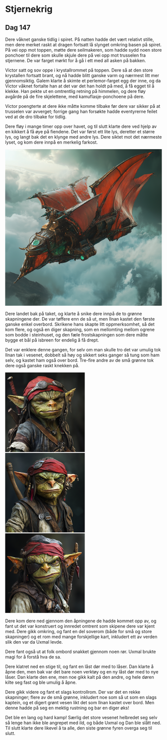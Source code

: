# Stjernekrig

## Dag 147

Dere våknet ganske tidlig i spiret. På natten hadde det vært relativt stille, men dere merket raskt at dragen fortsatt lå slynget omkring basen på spiret. På vei opp mot toppen, møtte dere seilmakeren, som hadde sydd noen store ponchoer til dere som skulle skjule dere på vei opp mot trusselen fra stjernene. De var farget mørkt for å gå i ett med all asken på bakken. 

Victor satt og sov oppe i krystallrommet på toppen. Dere så at den store krystallen fortsatt brant, og nå hadde blitt ganske varm og nærmest litt mer gjennomsiktig. Galem klarte å skimte et perlemor-farget egg der inne, og da Victor våknet fortalte han at det var det han holdt på med, å få egget til å klekke. Han pekte ut en omtrentlig retning på himmelen, og dere fløy avgårde på de fire skjelettene, med kamuflasje-ponchoene på dere.

Victor poengterte at dere ikke måtte komme tilbake før dere var sikker på at trusselen var avverget; forrige gang han forsøkte hadde eventyrerne feilet ved at de dro tilbake for tidlig.

Dere fløy i mange timer opp over havet, og til slutt klarte dere ved hjelp av en kikkert å få øye på fiendene. Det var først ett lite lys, deretter et større lys, og langt bak det en klynge med andre lys. Dere siktet mot det nærmeste lyset, og kom dere innpå en merkelig farkost.

![Speidernes skip](images/scout_1.png)

Dere landet bak på taket, og klarte å snike dere innpå de to grønne skapningene der. De var tøffere enn de så ut, men Ilnan kastet den første ganske enkel overbord. Skrikene hans skapte litt oppmerksomhet, så det kom flere, og også en diger skapning, som en mellomting mellom ogrene som bodde i steinhuset, og den fæle frostskapningen som dere måtte bygge et bål på isbreen for endelig å få drept.

Det var enklere denne gangen, for selv om man skulle tro det var umulig tok Ilnan tak i vesenet, dobbelt så høy og sikkert seks ganger så tung som ham selv, og kastet ham også over bord. Tre-fire andre av de små grønne tok dere også ganske raskt knekken på.

![En goblin](images/goblin_1.png)
![Enda en goblin](images/goblin_2.png)
![En tredje goblin](images/goblin_3.png)

Dere kom dere ned gjennom den åpningene de hadde kommet opp av, og fant ut det var konstruert og innredet omtrent som skipene dere var kjent med. Dere gikk omkring, og fant en del soverom (både for små og store skapninger) og et rom med mange forskjellige kart, inkludert ett av verden slik den var da Uxmal levde.

Dere fant også ut at folk ombord snakket gjennom noen rør. Uxmal brukte magi for å forstå hva de sa.

Dere klatret ned en stige til, og fant en låst dør med to låser. Dan klarte å åpne den, men bak var det bare noen verktøy og en ny låst dør med to nye låser. Dan klarte den ene, men noe gikk kalt på den andre, og hele døren kilte seg fast og ble umulig å åpne. 

Dere gikk videre og fant et slags kontrollrom. Der var det en rekke skapninger; flere av de små grønne, inkludert noe som så ut som en slags kaptein, og et digert grønt vesen likt det som Ilnan kastet over bord. Men denne hadde på seg en mektig rustning og bar en diger øks!

Det ble en lang og hard kamp! Særlig det store vesenet helbredet seg selv så lenge han ikke ble angrepet med ild, og både Uxmal og Dan ble slått ned. Til slutt klarte dere likevel å ta alle, den siste grønne fyren overga seg til slutt. 